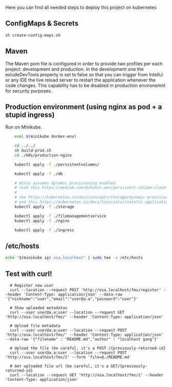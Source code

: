 Here you can find all needed steps to deploy this project on kubernetes

## ConfigMaps \& Secrets
```sh
sh create-config-maps.sh
```

## Maven

The Maven pom file is configured in order to provide two profiles per each project: development and production. In the development one the exludeDevTools property is set to false so that you can trigger from IntelliJ or any IDE the live reload server to restart the application whenever the code changes.
This capability has to be disabled in production environemnt for security purposes.

## Production environment (using nginx as pod + a stupid ingress)

Run on Minikube.

```sh
    eval $(minikube docker-env)

    cd ../../
    sh build-prod.sh
    cd ./k8s/production-nginx

    kubectl apply -f ./persistentvolumes/

    kubectl apply -f ./db

    # minio assumes dynamic provisioning enabled
    # read this https://medium.com/@zhimin.wen/persistent-volume-claim-for-statefulset-8050e396cc51
    #
    # see https://kubernetes.io/docs/concepts/storage/dynamic-provisioning/
    # and this https://kubernetes.io/docs/tutorials/stateful-application/basic-stateful-set/
    kubectl apply -f ./storage

    kubectl apply -f ./filemanagementservice
    kubectl apply -f ./nginx

    kubectl apply -f ./ingress
```

## /etc/hosts

```sh
echo "$(minikube ip) osa.localhost" | sudo tee -a /etc/hosts
```

## Test with curl!
```
  # Register new user
  curl --location --request POST 'http://osa.localhost/fms/register' --header 'Content-Type: application/json' --data-raw '{"nickname":"user","email":"user@a.a","password":"user"}'

  # Show uploaded metadatas
  curl --user user@a.a:user --location --request GET 'http://osa.localhost/fms/' --header 'Content-Type: application/json'

  # Upload file metadata
  curl --user user@a.a:user --location --request POST 'http://osa.localhost/fms/' --header 'Content-Type: application/json' --data-raw '{"filename" : "README.md","author" : "localhost gang"}'

  # Upload the file (be careful, it's a POST /{previously-returned-id}
  curl --user user@a.a:user --location --request POST 'http://osa.localhost/fms/2' --form 'file=@./README.md'

  # Get uploaded file url (be careful, it's a GET/{previously-returned-id}
  curl --location --request GET 'http://osa.localhost/fms/2' --header 'Content-Type: application/json'

```
